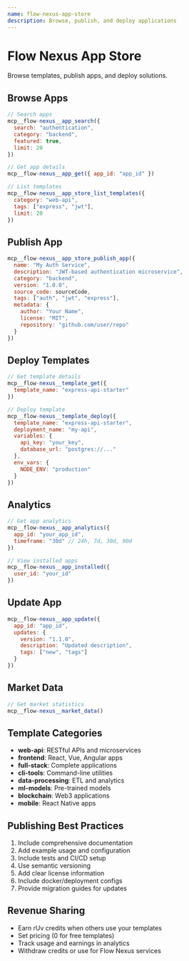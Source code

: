 ```yaml
---
name: flow-nexus-app-store
description: Browse, publish, and deploy applications
---
```


# Flow Nexus App Store

Browse templates, publish apps, and deploy solutions.

## Browse Apps
```javascript
// Search apps
mcp__flow-nexus__app_search({
  search: "authentication",
  category: "backend",
  featured: true,
  limit: 20
})

// Get app details
mcp__flow-nexus__app_get({ app_id: "app_id" })

// List templates
mcp__flow-nexus__app_store_list_templates({
  category: "web-api",
  tags: ["express", "jwt"],
  limit: 20
})
```

## Publish App
```javascript
mcp__flow-nexus__app_store_publish_app({
  name: "My Auth Service",
  description: "JWT-based authentication microservice",
  category: "backend",
  version: "1.0.0",
  source_code: sourceCode,
  tags: ["auth", "jwt", "express"],
  metadata: {
    author: "Your Name",
    license: "MIT",
    repository: "github.com/user/repo"
  }
})
```

## Deploy Templates
```javascript
// Get template details
mcp__flow-nexus__template_get({
  template_name: "express-api-starter"
})

// Deploy template
mcp__flow-nexus__template_deploy({
  template_name: "express-api-starter",
  deployment_name: "my-api",
  variables: {
    api_key: "your_key",
    database_url: "postgres://..."
  },
  env_vars: {
    NODE_ENV: "production"
  }
})
```

## Analytics
```javascript
// Get app analytics
mcp__flow-nexus__app_analytics({
  app_id: "your_app_id",
  timeframe: "30d" // 24h, 7d, 30d, 90d
})

// View installed apps
mcp__flow-nexus__app_installed({
  user_id: "your_id"
})
```

## Update App
```javascript
mcp__flow-nexus__app_update({
  app_id: "app_id",
  updates: {
    version: "1.1.0",
    description: "Updated description",
    tags: ["new", "tags"]
  }
})
```

## Market Data
```javascript
// Get market statistics
mcp__flow-nexus__market_data()
```

## Template Categories
- **web-api**: RESTful APIs and microservices
- **frontend**: React, Vue, Angular apps
- **full-stack**: Complete applications
- **cli-tools**: Command-line utilities
- **data-processing**: ETL and analytics
- **ml-models**: Pre-trained models
- **blockchain**: Web3 applications
- **mobile**: React Native apps

## Publishing Best Practices
1. Include comprehensive documentation
2. Add example usage and configuration
3. Include tests and CI/CD setup
4. Use semantic versioning
5. Add clear license information
6. Include docker/deployment configs
7. Provide migration guides for updates

## Revenue Sharing
- Earn rUv credits when others use your templates
- Set pricing (0 for free templates)
- Track usage and earnings in analytics
- Withdraw credits or use for Flow Nexus services